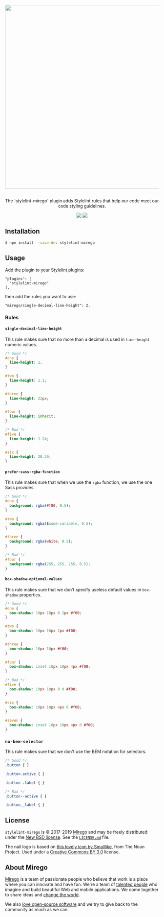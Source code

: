 <div align="center">
  <img src="https://user-images.githubusercontent.com/11348/55367428-f609d300-54ba-11e9-94d1-e46ad0dc7eb3.png" width="600" />
  <p><br />The `stylelint-mirego` plugin adds Stylelint rules that help our code meet our code styling guidelines.</p>
  <p>
    <a href="https://travis-ci.com/mirego/stylelint-mirego"><img src="https://travis-ci.com/mirego/stylelint-mirego.svg?branch=master" /></a>
    <a href="https://www.npmjs.com/package/stylelint-mirego"><img src="https://img.shields.io/npm/v/stylelint-mirego.svg" /></a>
  </p>
</div>

## Installation

```bash
$ npm install --save-dev stylelint-mirego
```

## Usage

Add the plugin to your Stylelint plugins:

```
"plugins": [
  "stylelint-mirego"
],
```

then add the rules you want to use:

```
"mirego/single-decimal-line-height": 2,
```

### Rules

#### `single-decimal-line-height`

This rule makes sure that no more than a decimal is used in `line-height` numeric values.

```css
/* Good */
#one {
  line-height: 1;
}

#two {
  line-height: 1.1;
}

#three {
  line-height: 22px;
}

#four {
  line-height: inherit;
}

/* Bad */
#five {
  line-height: 1.24;
}

#six {
  line-height: 20.20;
}
```

#### `prefer-sass-rgba-function`

This rule makes sure that when we use the `rgba` function, we use the one Sass provides.

```css
/* Good */
#one {
  background: rgba(#f00, 0.5);
}

#two {
  background: rgba($some-variable, 0.5);
}

#three {
  background: rgba(white, 0.5);
}

/* Bad */
#four {
  background: rgba(255, 255, 255, 0.5);
}
```

#### `box-shadow-optional-values`

This rule makes sure that we don’t specify useless default values in `box-shadow` properties.

```css
/* Good */
#one {
  box-shadow: 10px 10px 0 2px #f00;
}

#two {
  box-shadow: 10px 10px 2px #f00;
}

#three {
  box-shadow: 10px 10px #f00;
}

#four {
  box-shadow: inset 10px 10px 4px #f00;
}

/* Bad */
#five {
  box-shadow: 10px 10px 0 0 #f00;
}

#six {
  box-shadow: 10px 10px 4px 0 #f00;
}

#seven {
  box-shadow: inset 10px 10px 4px 0 #f00;
}
```

### `no-bem-selector`

This rule makes sure that we don't use the BEM notation for selectors.

```css
/* Good */
.button { }

.button.active { }

.button .label { }

/* Bad */
.button--active { }

.button__label { }
```

## License

`stylelint-mirego` is © 2017-2019 [Mirego](http://www.mirego.com) and may be freely distributed under the [New BSD license](http://opensource.org/licenses/BSD-3-Clause).  See the [`LICENSE.md`](https://github.com/mirego/stylelint-mirego/blob/master/LICENSE.md) file.

The nail logo is based on [this lovely icon by Smalllike](https://thenounproject.com/term/nail/1809210), from The Noun Project. Used under a [Creative Commons BY 3.0](http://creativecommons.org/licenses/by/3.0/) license.

## About Mirego

[Mirego](https://www.mirego.com/en) is a team of passionate people who believe that work is a place where you can innovate and have fun. We're a team of [talented people](https://life.mirego.com/en) who imagine and build beautiful Web and mobile applications. We come together to share ideas and [change the world](http://www.mirego.org/en).

We also [love open-source software](https://open.mirego.com) and we try to give back to the community as much as we can.
